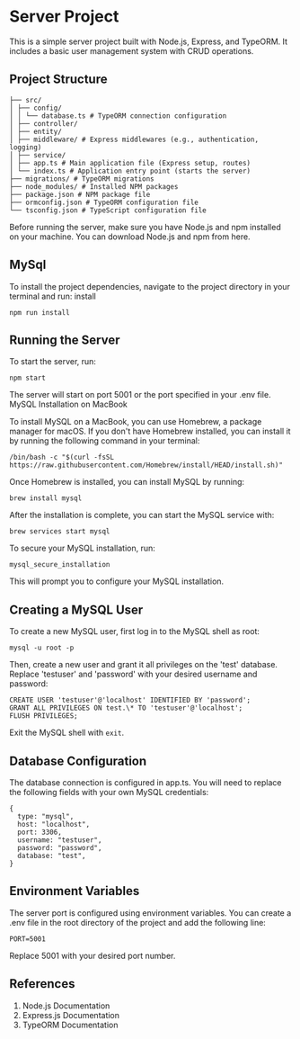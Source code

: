 # Server Project

This is a simple server project built with Node.js, Express, and TypeORM. It includes a basic user management system with CRUD operations.

## Project Structure

```
├── src/
│ ├── config/
│ │ └── database.ts # TypeORM connection configuration
│ ├── controller/
│ ├── entity/
│ ├── middleware/ # Express middlewares (e.g., authentication, logging)
│ ├── service/
│ ├── app.ts # Main application file (Express setup, routes)
│ └── index.ts # Application entry point (starts the server)
├── migrations/ # TypeORM migrations
├── node_modules/ # Installed NPM packages
├── package.json # NPM package file
├── ormconfig.json # TypeORM configuration file
└── tsconfig.json # TypeScript configuration file
```

Before running the server, make sure you have Node.js and npm installed on your machine. You can download Node.js and npm from here.

## MySql

To install the project dependencies, navigate to the project directory in your terminal and run:
install

```
npm run install
```

## Running the Server

To start the server, run:

```
npm start
```

The server will start on port 5001 or the port specified in your .env file.
MySQL Installation on MacBook

To install MySQL on a MacBook, you can use Homebrew, a package manager for macOS. If you don't have Homebrew installed, you can install it by running the following command in your terminal:

```
/bin/bash -c "$(curl -fsSL https://raw.githubusercontent.com/Homebrew/install/HEAD/install.sh)"
```

Once Homebrew is installed, you can install MySQL by running:

```
brew install mysql
```

After the installation is complete, you can start the MySQL service with:

```
brew services start mysql
```

To secure your MySQL installation, run:

```
mysql_secure_installation
```

This will prompt you to configure your MySQL installation.

## Creating a MySQL User

To create a new MySQL user, first log in to the MySQL shell as root:

```
mysql -u root -p
```

Then, create a new user and grant it all privileges on the 'test' database. Replace 'testuser' and 'password' with your desired username and password:

```
CREATE USER 'testuser'@'localhost' IDENTIFIED BY 'password';
GRANT ALL PRIVILEGES ON test.\* TO 'testuser'@'localhost';
FLUSH PRIVILEGES;
```

Exit the MySQL shell with `exit`.

## Database Configuration

The database connection is configured in app.ts. You will need to replace the following fields with your own MySQL credentials:

```
{
  type: "mysql",
  host: "localhost",
  port: 3306,
  username: "testuser",
  password: "password",
  database: "test",
}
```

## Environment Variables

The server port is configured using environment variables. You can create a .env file in the root directory of the project and add the following line:

```
PORT=5001
```

Replace 5001 with your desired port number.

## References

1. Node.js Documentation
2. Express.js Documentation
3. TypeORM Documentation
